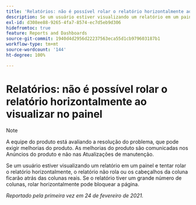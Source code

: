 ```yaml
---
title: 'Relatórios: não é possível rolar o relatório horizontalmente ao visualizá-lo no painel'
description: Se um usuário estiver visualizando um relatório em um painel e tentar rolar o relatório horizontalmente, o relatório não rola ou os cabeçalhos da coluna ficarão atrás das colunas reais. Se o relatório tiver um grande número de colunas, rolar horizontalmente pode bloquear a página.
exl-id: d308ee88-9265-4fa7-8574-ec7d5eb9d306
hidefromtoc: true
feature: Reports and Dashboards
source-git-commit: 1940d4d2956d22237563eca55d1cb979603187b1
workflow-type: tm+mt
source-wordcount: '144'
ht-degree: 100%

---
```


# Relatórios: não é possível rolar o relatório horizontalmente ao visualizar no painel

>[!NOTE]
>
>A equipe do produto está avaliando a resolução do problema, que pode exigir melhorias do produto. As melhorias do produto são comunicadas nos Anúncios do produto e não nas Atualizações de manutenção.

Se um usuário estiver visualizando um relatório em um painel e tentar rolar o relatório horizontalmente, o relatório não rola ou os cabeçalhos da coluna ficarão atrás das colunas reais. Se o relatório tiver um grande número de colunas, rolar horizontalmente pode bloquear a página.

_Reportado pela primeira vez em 24 de fevereiro de 2021._

<!--CHECK ME - NO VIEWS APRIL-JUNE 2025-->

